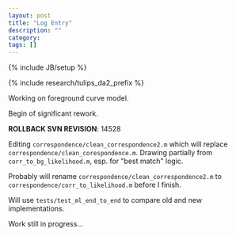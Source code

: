 ```yaml
---
layout: post
title: "Log Entry"
description: ""
category: 
tags: []
---
```

{% include JB/setup %}

{% include research/tulips_da2_prefix %}

Working on foreground curve model.

Begin of significant rework.

**ROLLBACK SVN REVISION**: 14528

Editing  `correspondence/clean_correspondence2.m` which will replace `correspondence/clean_corespondence.m`.  Drawing partially from `corr_to_bg_likelihood.m`, esp. for "best match" logic.  

Probably will rename `correspondence/clean_correspondence2.m` to `correspondence/corr_to_likelihood.m` before I finish.

Will use `tests/test_ml_end_to_end` to compare old and new implementations.

Work still in progress...
